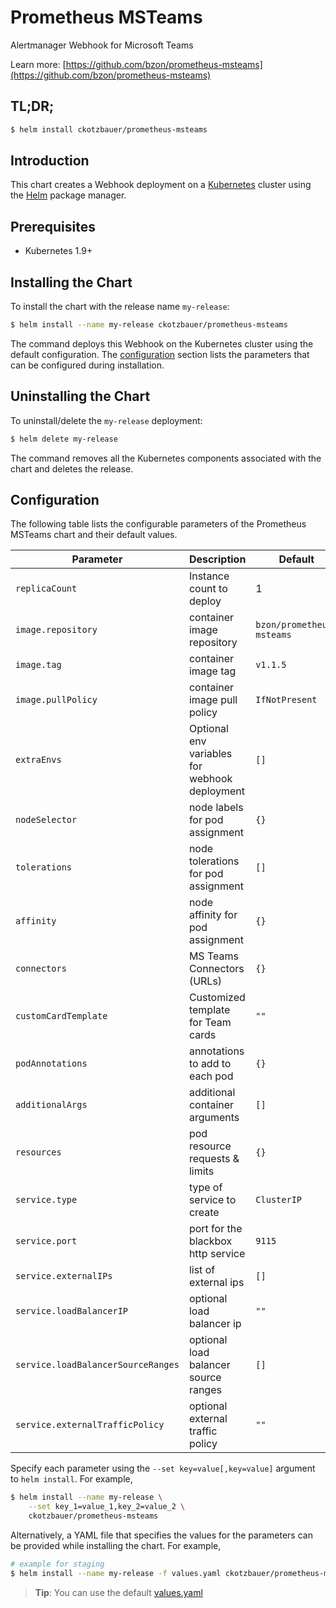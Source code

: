 # Prometheus MSTeams

Alertmanager Webhook for Microsoft Teams

Learn more: [https://github.com/bzon/prometheus-msteams](https://github.com/bzon/prometheus-msteams)

## TL;DR;

```bash
$ helm install ckotzbauer/prometheus-msteams
```

## Introduction

This chart creates a Webhook deployment on a [Kubernetes](http://kubernetes.io) cluster using the [Helm](https://helm.sh) package manager.

## Prerequisites

- Kubernetes 1.9+

## Installing the Chart

To install the chart with the release name `my-release`:

```bash
$ helm install --name my-release ckotzbauer/prometheus-msteams
```

The command deploys this Webhook on the Kubernetes cluster using the default configuration. The [configuration](#configuration) section lists the parameters that can be configured during installation.

## Uninstalling the Chart

To uninstall/delete the `my-release` deployment:

```bash
$ helm delete my-release
```
The command removes all the Kubernetes components associated with the chart and deletes the release.

## Configuration

The following table lists the configurable parameters of the Prometheus MSTeams chart and their default values.

|               Parameter                |                    Description                    |            Default            |
| -------------------------------------- | ------------------------------------------------- | ----------------------------- |
| `replicaCount`                         | Instance count to deploy                          | 1                             |
| `image.repository`                     | container image repository                        | `bzon/prometheus-msteams`     |
| `image.tag`                            | container image tag                               | `v1.1.5`                      |
| `image.pullPolicy`                     | container image pull policy                       | `IfNotPresent`                |
| `extraEnvs`                            | Optional env variables for webhook deployment     | `[]`                          |
| `nodeSelector`                         | node labels for pod assignment                    | `{}`                          |
| `tolerations`                          | node tolerations for pod assignment               | `[]`                          |
| `affinity`                             | node affinity for pod assignment                  | `{}`                          |
| `connectors`                           | MS Teams Connectors (URLs)                        | `{}`                          |
| `customCardTemplate`                   | Customized template for Team cards                | `""`                          |
| `podAnnotations`                       | annotations to add to each pod                    | `{}`                          |
| `additionalArgs`                       | additional container arguments                    | `[]`                          |
| `resources`                            | pod resource requests & limits                    | `{}`                          |
| `service.type`                         | type of service to create                         | `ClusterIP`                   |
| `service.port`                         | port for the blackbox http service                | `9115`                        |
| `service.externalIPs`                  | list of external ips                              | `[]`                          |
| `service.loadBalancerIP`               | optional load balancer ip                         | `""`                          |
| `service.loadBalancerSourceRanges`     | optional load balancer source ranges              | `[]`                          |
| `service.externalTrafficPolicy`        | optional external traffic policy                  | `""`                          |

Specify each parameter using the `--set key=value[,key=value]` argument to `helm install`. For example,

```bash
$ helm install --name my-release \
    --set key_1=value_1,key_2=value_2 \
    ckotzbauer/prometheus-msteams
```

Alternatively, a YAML file that specifies the values for the parameters can be provided while installing the chart. For example,

```bash
# example for staging
$ helm install --name my-release -f values.yaml ckotzbauer/prometheus-msteams
```

> **Tip**: You can use the default [values.yaml](values.yaml)
